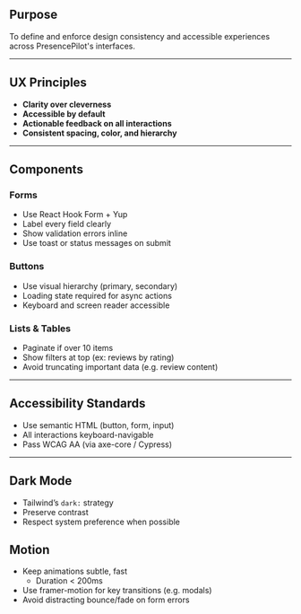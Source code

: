 ## Purpose

To define and enforce design consistency and accessible experiences across PresencePilot's interfaces.

---

## UX Principles

- **Clarity over cleverness**
- **Accessible by default**
- **Actionable feedback on all interactions**
- **Consistent spacing, color, and hierarchy**

---

## Components

### Forms
- Use React Hook Form + Yup
- Label every field clearly
- Show validation errors inline
- Use toast or status messages on submit

### Buttons
- Use visual hierarchy (primary, secondary)
- Loading state required for async actions
- Keyboard and screen reader accessible

### Lists & Tables
- Paginate if over 10 items
- Show filters at top (ex: reviews by rating)
- Avoid truncating important data (e.g. review content)

---

## Accessibility Standards

- Use semantic HTML (button, form, input)
- All interactions keyboard-navigable
- Pass WCAG AA (via axe-core / Cypress)

---

## Dark Mode

- Tailwind’s `dark:` strategy
- Preserve contrast
- Respect system preference when possible

## Motion

- Keep animations subtle, fast
    - Duration < 200ms
- Use framer-motion for key transitions (e.g. modals)
- Avoid distracting bounce/fade on form errors
